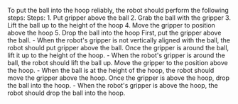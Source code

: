 To put the ball into the hoop reliably, the robot should perform the following steps:
    Steps:  1. Put gripper above the ball  2. Grab the ball with the gripper  3. Lift the ball up to the height of the hoop  4. Move the gripper to position above the hoop  5. Drop the ball into the hoop
    First, put the gripper above the ball.
    - When the robot's gripper is not vertically aligned with the ball, the robot should put gripper above the ball.
    Once the gripper is around the ball, lift it up to the height of the hoop.
    - When the robot's gripper is around the ball, the robot should lift the ball up.
    Move the gripper to the position above the hoop.
    - When the ball is at the height of the hoop, the robot should move the gripper above the hoop.
    Once the gripper is above the hoop, drop the ball into the hoop.
    - When the robot's gripper is above the hoop, the robot should drop the ball into the hoop.